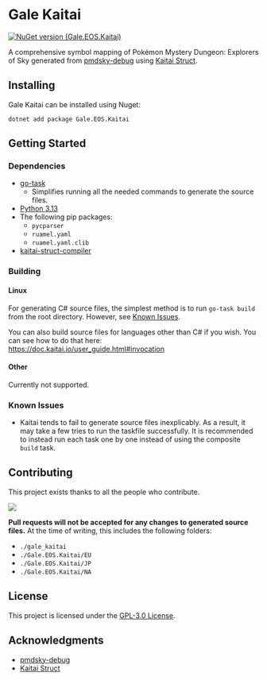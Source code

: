 # Gale Kaitai
[![NuGet version (Gale.EOS.Kaitai)](https://img.shields.io/nuget/v/Gale.EOS.Kaitai.svg?style=flat-square)](https://www.nuget.org/packages/Gale.EOS.Kaitai/)

A comprehensive symbol mapping of Pokémon Mystery Dungeon: Explorers of Sky generated from [pmdsky-debug](https://github.com/UsernameFodder/pmdsky-debug) using [Kaitai Struct](https://kaitai.io/).

## Installing
Gale Kaitai can be installed using Nuget:
```
dotnet add package Gale.EOS.Kaitai
```

## Getting Started
### Dependencies
- [go-task](https://github.com/go-task/task)
  - Simplifies running all the needed commands to generate the source files.
- [Python 3.13](https://www.python.org)
- The following pip packages:
  - `pycparser`
  - `ruamel.yaml`
  - `ruamel.yaml.clib`
- [kaitai-struct-compiler](https://github.com/kaitai-io/kaitai_struct_compiler)

### Building
#### Linux
For generating C# source files, the simplest method is to run `go-task build` from the root directory. However, see [Known Issues](#known-issues).

You can also build source files for languages other than C# if you wish. You can see how to do that here: https://doc.kaitai.io/user_guide.html#invocation

#### Other
Currently not supported.

### Known Issues
- Kaitai tends to fail to generate source files inexplicably. As a result, it may take a few tries to run the taskfile successfully. It is recommended to instead run each task one by one instead of using the composite `build` task.

## Contributing

This project exists thanks to all the people who contribute.

<a href="https://github.com/The-Gale-Project/pmdsky-debug-net/graphs/contributors">
  <img src="https://contrib.rocks/image?repo=The-Gale-Project/pmdsky-debug-net" />
</a>

**Pull requests will not be accepted for any changes to generated source files.**
At the time of writing, this includes the following folders:
- `./gale_kaitai`
- `./Gale.EOS.Kaitai/EU`
- `./Gale.EOS.Kaitai/JP`
- `./Gale.EOS.Kaitai/NA`

## License
This project is licensed under the [GPL-3.0 License](LICENSE).

## Acknowledgments
- [pmdsky-debug](https://github.com/UsernameFodder/pmdsky-debug)
- [Kaitai Struct](https://github.com/kaitai-io/kaitai_struct)